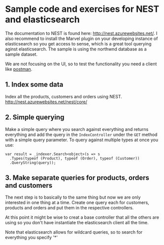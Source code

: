 Sample code and exercises for NEST and elasticsearch
=====================

The documentation to NEST is found here: http://nest.azurewebsites.net/. I also recommend to install the Marvel plugin on your developing instance of elasticsearch so you get access to sense, which is a great tool querying aginst elasticsearch. The sample is using the northwnd database as a sample dataset.

We are not focusing on the UI, so to test the functionality you need a client like [postman](https://chrome.google.com/webstore/detail/postman-rest-client/fdmmgilgnpjigdojojpjoooidkmcomcm).

## 1. Index some data
Index all the products, customers and orders using NEST. http://nest.azurewebsites.net/nest/core/

## 2. Simple querying
Make a simple query where you search against everything and returns everything and add the query in the `IndexController` under the `GET` method with a simple query parameter. To query against multiple types at once you use:

    var result = _indexer.Search<object>(s => s
      .Types(typeof (Product), typeof (Order), typeof (Customer))
      .QueryString(query));

## 3. Make separate queries for products, orders and customers
The next step is to basically to the same thing but now we are only interested in one thing at a time. Create one query each for customers, products and orders and put them in the respective controllers.

At this point it might be wise to creat a base controller that all the others are using so you don't have instantiate the elasticsearch client all the time.

Note that elasticsearch allows for wildcard queries, so to search for everything you specify '*'
